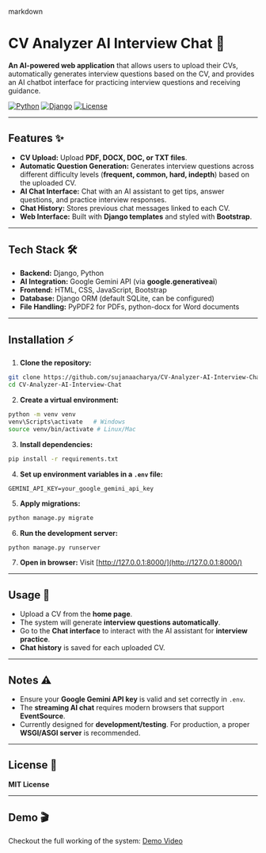 markdown
# **CV Analyzer AI Interview Chat**  🚀

**An AI-powered web application** that allows users to upload their CVs, automatically generates interview questions based on the CV, and provides an AI chatbot interface for practicing interview questions and receiving guidance.

[![Python](https://img.shields.io/badge/Python-3.11-blue?logo=python&logoColor=white)](https://www.python.org/)
[![Django](https://img.shields.io/badge/Django-5.2-green?logo=django&logoColor=white)](https://www.djangoproject.com/)
[![License](https://img.shields.io/badge/License-MIT-yellow.svg)](LICENSE)

---

## **Features** ✨

- **CV Upload:** Upload **PDF, DOCX, DOC, or TXT files**.  
- **Automatic Question Generation:** Generates interview questions across different difficulty levels (**frequent, common, hard, indepth**) based on the uploaded CV.  
- **AI Chat Interface:** Chat with an AI assistant to get tips, answer questions, and practice interview responses.  
- **Chat History:** Stores previous chat messages linked to each CV.  
- **Web Interface:** Built with **Django templates** and styled with **Bootstrap**.  

---

## **Tech Stack** 🛠️

- **Backend:** Django, Python  
- **AI Integration:** Google Gemini API (via **google.generativeai**)  
- **Frontend:** HTML, CSS, JavaScript, Bootstrap  
- **Database:** Django ORM (default SQLite, can be configured)  
- **File Handling:** PyPDF2 for PDFs, python-docx for Word documents  

---

## **Installation** ⚡

1. **Clone the repository:**  
```bash
git clone https://github.com/sujanaacharya/CV-Analyzer-AI-Interview-Chat.git
cd CV-Analyzer-AI-Interview-Chat
````

2. **Create a virtual environment:**

```bash
python -m venv venv
venv\Scripts\activate   # Windows
source venv/bin/activate # Linux/Mac
```

3. **Install dependencies:**

```bash
pip install -r requirements.txt
```

4. **Set up environment variables in a `.env` file:**

```env
GEMINI_API_KEY=your_google_gemini_api_key
```

5. **Apply migrations:**

```bash
python manage.py migrate
```

6. **Run the development server:**

```bash
python manage.py runserver
```

7. **Open in browser:**
   Visit [http://127.0.0.1:8000/](http://127.0.0.1:8000/)

---

## **Usage** 📝

* Upload a CV from the **home page**.
* The system will generate **interview questions automatically**.
* Go to the **Chat interface** to interact with the AI assistant for **interview practice**.
* **Chat history** is saved for each uploaded CV.

---

## **Notes** ⚠️

* Ensure your **Google Gemini API key** is valid and set correctly in `.env`.
* The **streaming AI chat** requires modern browsers that support **EventSource**.
* Currently designed for **development/testing**. For production, a proper **WSGI/ASGI server** is recommended.

---

## **License** 📄

**MIT License**

---

## **Demo** 🎬

Checkout the full working of the system: [Demo Video](https://drive.google.com/file/d/1l1de_fConclYSVstZ0mDa08GUo7itAc6/view?usp=sharing)

```
```
